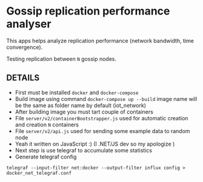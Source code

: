 # Gossip replication performance analyser

This apps helps analyze replication performance (network bandwidth, time convergence).

Testing replication between `N` gossip nodes.

## DETAILS

- First must be installed `docker` and `docker-compose`
- Build image using command `docker-compose up --build` image name will be the same as folder name by default (iot_network)
- After building image you must tart couple of containers
- File `server/v2/containerBootstrapper.js` used for automatic creation and creation `N` containers
- File `server/v2/api.js` used for sending some example data to random node
- Yeah it written on JavaScript :) (I .NET/JS dev so my apologize )
- Next step is use telegraf to accumulate some statistics
- Generate telegraf config 
```
telegraf --input-filter net:docker --output-filter influx config > docker_net_telegraf.conf
```